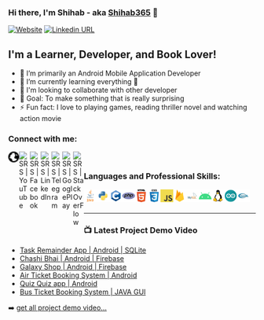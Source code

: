 ### Hi there, I'm Shihab - aka [Shihab365][website] 👋

[![Website](https://img.shields.io/website?label=srshihab.com&style=for-the-badge&up_message=UP&url=https%3A%2F%2Fsrshihab.blogspot.com)](https://srshihab.blogspot.com)
[![Linkedin URL](https://img.shields.io/twitter/url?color=FFFFFF&label=Connect%20%40Shihab365&logo=Linkedin&style=for-the-badge&url=https%3A%2F%2Fwww.linkedin.com%2Fin%2Fshihab007)](https://www.linkedin.com/in/Shihab365)

## I'm a Learner, Developer, and Book Lover!

- 🔭 I’m primarily an Android Mobile Application Developer
- 🌱 I’m currently learning everything 🤣
- 👯 I'm looking to collaborate with other developer
- 🥅 Goal: To make something that is really surprising
- ⚡ Fun fact: I love to playing games, reading thriller novel and watching action movie


### Connect with me:

[<img align="left" alt="shihab365.com" width="22px" src="https://raw.githubusercontent.com/iconic/open-iconic/master/svg/globe.svg" />][website]
[<img align="left" alt="SRS | YouTube" width="22px" src="https://cdn.jsdelivr.net/npm/simple-icons@v3/icons/youtube.svg" />][youtube]
[<img align="left" alt="SRS | Facebook" width="22px" src="https://cdn.jsdelivr.net/npm/simple-icons@v3/icons/facebook.svg" />][facebook]
[<img align="left" alt="SRS | LinkedIn" width="22px" src="https://cdn.jsdelivr.net/npm/simple-icons@v3/icons/linkedin.svg" />][linkedin]
[<img align="left" alt="SRS | Telegram" width="22px" src="https://cdn.jsdelivr.net/npm/simple-icons@v3/icons/telegram.svg" />][telegram]
[<img align="left" alt="SRS | GooglePlay" width="22px" src="https://cdn.jsdelivr.net/npm/simple-icons@v3/icons/googleplay.svg" />][playstore]
[<img align="left" alt="SRS | StackOverFlow" width="22px" src="https://cdn.jsdelivr.net/npm/simple-icons@v3/icons/stackoverflow.svg" />][stackoverflow]

<br />

### Languages and Professional Skills:

[<img align="left" alt="JAVA" width="26px" src="https://raw.githubusercontent.com/github/explore/80688e429a7d4ef2fca1e82350fe8e3517d3494d/topics/java/java.png" />][website]
[<img align="left" alt="Python" width="26px" src="https://raw.githubusercontent.com/github/explore/80688e429a7d4ef2fca1e82350fe8e3517d3494d/topics/python/python.png" />][website]
[<img align="left" alt="C" width="26px" src="https://raw.githubusercontent.com/github/explore/80688e429a7d4ef2fca1e82350fe8e3517d3494d/topics/c/c.png" />][website]
[<img align="left" alt="PHP" width="26px" src="https://raw.githubusercontent.com/github/explore/80688e429a7d4ef2fca1e82350fe8e3517d3494d/topics/php/php.png" />][website]
[<img align="left" alt="HTML5" width="26px" src="https://raw.githubusercontent.com/github/explore/80688e429a7d4ef2fca1e82350fe8e3517d3494d/topics/html/html.png" />][website]
[<img align="left" alt="CSS3" width="26px" src="https://raw.githubusercontent.com/github/explore/80688e429a7d4ef2fca1e82350fe8e3517d3494d/topics/css/css.png" />][website]
[<img align="left" alt="JAVASCRIPT" width="26px" src="https://raw.githubusercontent.com/github/explore/80688e429a7d4ef2fca1e82350fe8e3517d3494d/topics/javascript/javascript.png" />][website]
[<img align="left" alt="FIREBASE" width="26px" src="https://raw.githubusercontent.com/github/explore/80688e429a7d4ef2fca1e82350fe8e3517d3494d/topics/firebase/firebase.png" />][website]
[<img align="left" alt="MySQL" width="26px" src="https://raw.githubusercontent.com/github/explore/80688e429a7d4ef2fca1e82350fe8e3517d3494d/topics/mysql/mysql.png" />][website]
[<img align="left" alt="Android" width="26px" src="https://raw.githubusercontent.com/github/explore/80688e429a7d4ef2fca1e82350fe8e3517d3494d/topics/android/android.png" />][website]
[<img align="left" alt="Linux" width="26px" src="https://raw.githubusercontent.com/github/explore/80688e429a7d4ef2fca1e82350fe8e3517d3494d/topics/linux/linux.png" />][website]
[<img align="left" alt="Arduino" width="26px" src="https://raw.githubusercontent.com/github/explore/80688e429a7d4ef2fca1e82350fe8e3517d3494d/topics/arduino/arduino.png" />][website]
[<img align="left" alt="OpenGL" width="26px" src="https://raw.githubusercontent.com/github/explore/80688e429a7d4ef2fca1e82350fe8e3517d3494d/topics/opengl/opengl.png" />][website]
<br />
<br />

---

### 📺 Latest Project Demo Video

<!-- YOUTUBE:START -->
- [Task Remainder App | Android | SQLite](https://www.youtube.com/watch?v=QNYWxqb_kUg)
- [Chashi Bhai | Android | Firebase](https://www.youtube.com/watch?v=LRPlJlbfixY)
- [Galaxy Shop | Android | Firebase](https://www.youtube.com/watch?v=cw4Xacp_4eE)
- [Air Ticket Booking System | Android](https://www.youtube.com/watch?v=ctD4a0LYUD4)
- [Quiz Quiz app | Android](https://www.youtube.com/watch?v=4zOxNOFs_oI)
- [Bus Ticket Booking System | JAVA GUI](https://www.youtube.com/watch?v=BbQwahdKxtA)
<!-- YOUTUBE:END -->

➡️ [get all project demo video...](https://www.youtube.com/channel/UCrbDzASDGYLM-htutvAIs4w/playlists)

[website]: https://srshihab.blogspot.com
[facebook]: https://web.facebook.com/Shihab365.fb
[youtube]: https://www.youtube.com/channel/UCrbDzASDGYLM-htutvAIs4w
[linkedin]: https://www.linkedin.com/in/Shihab365
[telegram]: https://t.me/mrShihab007
[playstore]: https://play.google.com/store/apps/developer?id=Shihab365
[stackoverflow]: https://stackoverflow.com/users/11212298/shihab365?tab=profile
